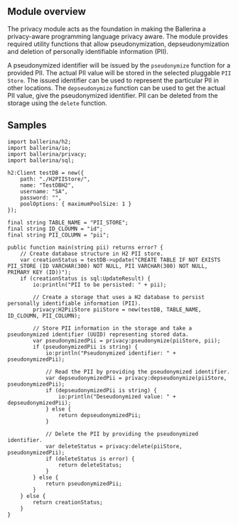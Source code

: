 ## Module overview

The privacy module acts as the foundation in making the Ballerina a privacy-aware programming
 language privacy aware. The module provides required utility functions
 that allow pseudonymization, depseudonymization and deletion of
 personally identifiable information (PII).

A pseudonymized identifier will be issued by the `pseudonymize` function
 for a provided PII. The actual PII value will be stored in the selected
 pluggable `PII Store`. The issued identifier can be used to represent
 the particular PII in other locations. The `depseudonymize` function
 can be used to get the actual PII value, give the pseudonymized
 identifier. PII can be deleted from the storage using the `delete`
 function.

## Samples

```ballerina
import ballerina/h2;
import ballerina/io;
import ballerina/privacy;
import ballerina/sql;

h2:Client testDB = new({
    path: "./H2PIIStore/",
    name: "TestDBH2",
    username: "SA",
    password: "",
    poolOptions: { maximumPoolSize: 1 }
});

final string TABLE_NAME = "PII_STORE";
final string ID_CLOUMN = "id";
final string PII_COLUMN = "pii";

public function main(string pii) returns error? {
    // Create database structure in H2 PII store.
    var creationStatus = testDB->update("CREATE TABLE IF NOT EXISTS PII_STORE (ID VARCHAR(300) NOT NULL, PII VARCHAR(300) NOT NULL, PRIMARY KEY (ID))");
    if (creationStatus is sql:UpdateResult) {
        io:println("PII to be persisted: " + pii);

        // Create a storage that uses a H2 database to persist personally identifiable information (PII).
        privacy:H2PiiStore piiStore = new(testDB, TABLE_NAME, ID_CLOUMN, PII_COLUMN);

        // Store PII information in the storage and take a pseudonymized identifier (UUID) representing stored data.
        var pseudonymizedPii = privacy:pseudonymize(piiStore, pii);
        if (pseudonymizedPii is string) {
            io:println("Pseudonymized identifier: " + pseudonymizedPii);

            // Read the PII by providing the pseudonymized identifier.
            var depseudonymizedPii = privacy:depseudonymize(piiStore, pseudonymizedPii);
            if (depseudonymizedPii is string) {
                io:println("Deseudonymized value: " + depseudonymizedPii);
            } else {
                return depseudonymizedPii;
            }

            // Delete the PII by providing the pseudonymized identifier.
            var deleteStatus = privacy:delete(piiStore, pseudonymizedPii);
            if (deleteStatus is error) {
                return deleteStatus;
            }
        } else {
            return pseudonymizedPii;
        }
    } else {
        return creationStatus;
    }
}
```
